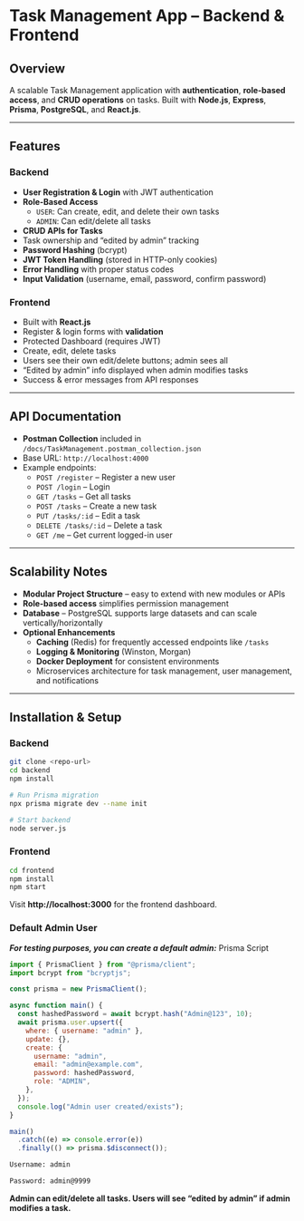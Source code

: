 # Task Management App – Backend & Frontend

## Overview
A scalable Task Management application with **authentication**, **role-based access**, and **CRUD operations** on tasks. Built with **Node.js**, **Express**, **Prisma**, **PostgreSQL**, and **React.js**.

---

## Features

### Backend
- **User Registration & Login** with JWT authentication
- **Role-Based Access**
  - `USER`: Can create, edit, and delete their own tasks
  - `ADMIN`: Can edit/delete all tasks
- **CRUD APIs for Tasks**
- Task ownership and “edited by admin” tracking
- **Password Hashing** (bcrypt)
- **JWT Token Handling** (stored in HTTP-only cookies)
- **Error Handling** with proper status codes
- **Input Validation** (username, email, password, confirm password)

### Frontend
- Built with **React.js**
- Register & login forms with **validation**
- Protected Dashboard (requires JWT)
- Create, edit, delete tasks
- Users see their own edit/delete buttons; admin sees all
- “Edited by admin” info displayed when admin modifies tasks
- Success & error messages from API responses

---

## API Documentation
- **Postman Collection** included in `/docs/TaskManagement.postman_collection.json`
- Base URL: `http://localhost:4000`
- Example endpoints:
  - `POST /register` – Register a new user
  - `POST /login` – Login
  - `GET /tasks` – Get all tasks
  - `POST /tasks` – Create a new task
  - `PUT /tasks/:id` – Edit a task
  - `DELETE /tasks/:id` – Delete a task
  - `GET /me` – Get current logged-in user

---

## Scalability Notes
- **Modular Project Structure** – easy to extend with new modules or APIs
- **Role-based access** simplifies permission management
- **Database** – PostgreSQL supports large datasets and can scale vertically/horizontally
- **Optional Enhancements**
  - **Caching** (Redis) for frequently accessed endpoints like `/tasks`
  - **Logging & Monitoring** (Winston, Morgan)
  - **Docker Deployment** for consistent environments
  - Microservices architecture for task management, user management, and notifications

---

## Installation & Setup

### Backend
```bash
git clone <repo-url>
cd backend
npm install

# Run Prisma migration
npx prisma migrate dev --name init

# Start backend
node server.js
```

### Frontend
```bash
cd frontend
npm install
npm start
```
Visit **http://localhost:3000** for the frontend dashboard.

### Default Admin User

***For testing purposes, you can create a default admin:***
Prisma Script
```javascript
import { PrismaClient } from "@prisma/client";
import bcrypt from "bcryptjs";

const prisma = new PrismaClient();

async function main() {
  const hashedPassword = await bcrypt.hash("Admin@123", 10);
  await prisma.user.upsert({
    where: { username: "admin" },
    update: {},
    create: {
      username: "admin",
      email: "admin@example.com",
      password: hashedPassword,
      role: "ADMIN",
    },
  });
  console.log("Admin user created/exists");
}

main()
  .catch((e) => console.error(e))
  .finally(() => prisma.$disconnect());
```

```bash
Username: admin

Password: admin@9999
```
**Admin can edit/delete all tasks. Users will see “edited by admin” if admin modifies a task.**